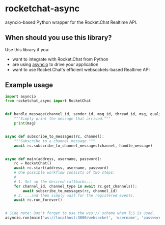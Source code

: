 # rocketchat-async

asyncio-based Python wrapper for the Rocket.Chat Realtime API.

## When should you use this library?

Use this library if you:

- want to integrate with Rocket.Chat from Python
- are using [asyncio](https://docs.python.org/3/library/asyncio.html) to drive your application
- want to use Rocket.Chat's efficient websockets-based Realtime API

## Example usage

```python
import asyncio
from rocketchat_async import RocketChat


def handle_message(channel_id, sender_id, msg_id, thread_id, msg, qualifier):
    """Simply print the message that arrived."""
    print(msg)


async def subscribe_to_messages(rc, channel):
    """Subscribe to a channel message."""
    await rc.subscribe_to_channel_messages(channel, handle_message)


async def main(address, username, password):
    rc = RocketChat()
    await rc.start(address, username, password)
    # One possible workflow consists of two steps:
    #
    # 1. Set up the desired callbacks...
    for channel_id, channel_type in await rc.get_channels():
        await subscribe_to_messages(rc, channel_id)
    # 2. ...and then simply wait for the registered events.
    await rc.run_forever()


# Side note: Don't forget to use the wss:// scheme when TLS is used.
asyncio.run(main('ws://localhost:3000/websocket', 'username', 'password'))
```

